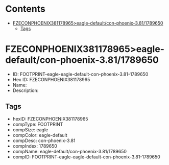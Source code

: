 



Contents
========

* [FZECONPHOENIX381178965>eagle-default/con-phoenix-3.81/1789650](#fzeconphoenix381178965eagle-defaultcon-phoenix-3811789650)
	* [Tags](#tags)

# FZECONPHOENIX381178965>eagle-default/con-phoenix-3.81/1789650

- ID: FOOTPRINT-eagle-eagle-default-con-phoenix-3.81-1789650
- Hex ID: FZECONPHOENIX381178965
- Name: 
- Description: 

## Tags

- hexID: FZECONPHOENIX381178965
- oompType: FOOTPRINT
- oompSize: eagle
- oompColor: eagle-default
- oompDesc: con-phoenix-3.81
- oompIndex: 1789650
- oompName: eagle-default/con-phoenix-3.81/1789650
- oompID: FOOTPRINT-eagle-eagle-default-con-phoenix-3.81-1789650
